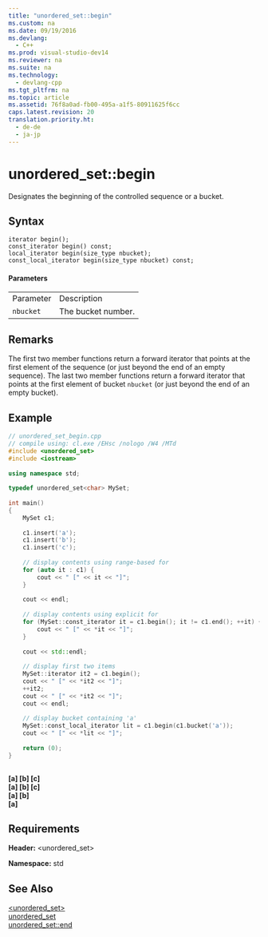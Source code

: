 ```yaml
---
title: "unordered_set::begin"
ms.custom: na
ms.date: 09/19/2016
ms.devlang: 
  - C++
ms.prod: visual-studio-dev14
ms.reviewer: na
ms.suite: na
ms.technology: 
  - devlang-cpp
ms.tgt_pltfrm: na
ms.topic: article
ms.assetid: 76f8a0ad-fb00-495a-a1f5-80911625f6cc
caps.latest.revision: 20
translation.priority.ht: 
  - de-de
  - ja-jp
---
```

# unordered_set::begin
Designates the beginning of the controlled sequence or a bucket.  
  
## Syntax  
  
```  
iterator begin();  
const_iterator begin() const;  
local_iterator begin(size_type nbucket);  
const_local_iterator begin(size_type nbucket) const;  
```  
  
#### Parameters  
  
|||  
|-|-|  
|Parameter|Description|  
|`nbucket`|The bucket number.|  
  
## Remarks  
 The first two member functions return a forward iterator that points at the first element of the sequence (or just beyond the end of an empty sequence). The last two member functions return a forward iterator that points at the first element of bucket `nbucket` (or just beyond the end of an empty bucket).  
  
## Example  
  
```cpp  
// unordered_set_begin.cpp   
// compile using: cl.exe /EHsc /nologo /W4 /MTd   
#include <unordered_set>   
#include <iostream>   
  
using namespace std;  
  
typedef unordered_set<char> MySet;  
  
int main()   
{   
    MySet c1;   
  
    c1.insert('a');   
    c1.insert('b');   
    c1.insert('c');   
  
    // display contents using range-based for   
    for (auto it : c1) {  
        cout << " [" << it << "]";   
    }  
  
    cout << endl;   
  
    // display contents using explicit for  
    for (MySet::const_iterator it = c1.begin(); it != c1.end(); ++it) {  
        cout << " [" << *it << "]";   
    }  
  
    cout << std::endl;   
  
    // display first two items  
    MySet::iterator it2 = c1.begin();   
    cout << " [" << *it2 << "]";   
    ++it2;   
    cout << " [" << *it2 << "]";   
    cout << endl;   
  
    // display bucket containing 'a'   
    MySet::const_local_iterator lit = c1.begin(c1.bucket('a'));   
    cout << " [" << *lit << "]";   
  
    return (0);   
}  
  
```  
  
  **[a] [b] [c]**   
 **[a] [b] [c]**   
 **[a] [b]**   
 **[a]**    
## Requirements  
 **Header:** <unordered_set>  
  
 **Namespace:** std  
  
## See Also  
 [<unordered_set>](../vs140/-unordered_set-.md)   
 [unordered_set](../vs140/unordered_set-Class.md)   
 [unordered_set::end](../vs140/unordered_set--end.md)